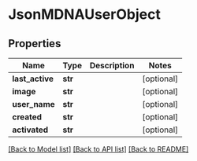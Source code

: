 # JsonMDNAUserObject


## Properties
Name | Type | Description | Notes
------------ | ------------- | ------------- | -------------
**last_active** | **str** |  | [optional] 
**image** | **str** |  | [optional] 
**user_name** | **str** |  | [optional] 
**created** | **str** |  | [optional] 
**activated** | **str** |  | [optional] 

[[Back to Model list]](../README.md#documentation-for-models) [[Back to API list]](../README.md#documentation-for-api-endpoints) [[Back to README]](../README.md)


